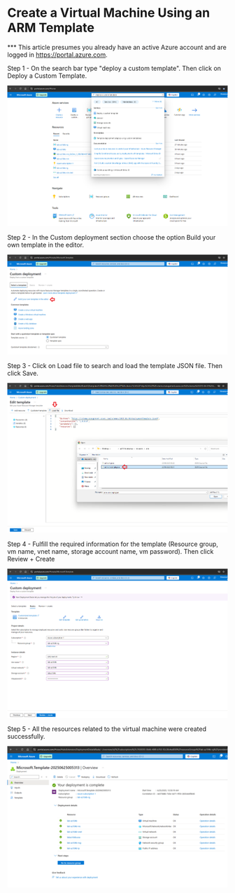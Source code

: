 # Create a Virtual Machine Using an ARM Template

*** This article presumes you already have an active Azure account and are logged in https://portal.azure.com.

Step 1 - On the search bar type "deploy a custom template". Then click on Deploy a Custom Template.

![alt text](images/image21.png)

Step 2 - In the Custom deployment section choose the option Build your own template in the editor.

![alt text](images/image22.png)

Step 3 - Click on Load file to search and load the template JSON file. Then click Save.

![alt text](images/image23.png)

Step 4 - Fulfill the required information for the template (Resource group, vm name, vnet name, storage account name, vm password). Then click Review + Create

![alt text](images/image24.png)

Step 5 - All the resources related to the virtual machine were created successfully.

![alt text](images/image25.png)
